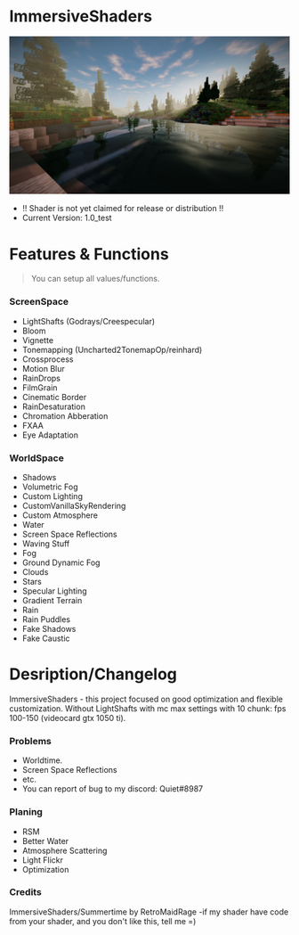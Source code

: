 # ImmersiveShaders
![Alt text](/screenshots/preview.png?raw=true "Optional Title")
- !! Shader is not yet claimed for release or distribution !!
- Current Version: 1.0_test
# Features & Functions
>You can setup all values/functions.
### ScreenSpace
- LightShafts (Godrays/Creespecular)
- Bloom
- Vignette
- Tonemapping (Uncharted2TonemapOp/reinhard)
- Crossprocess
- Motion Blur
- RainDrops
- FilmGrain
- Cinematic Border
- RainDesaturation
- Chromation Abberation
- FXAA
- Eye Adaptation
### WorldSpace
- Shadows
- Volumetric Fog
- Custom Lighting
- CustomVanillaSkyRendering
- Custom Atmosphere
- Water
- Screen Space Reflections
- Waving Stuff
- Fog
- Ground Dynamic Fog
- Clouds
- Stars
- Specular Lighting
- Gradient Terrain
- Rain
- Rain Puddles
- Fake Shadows
- Fake Caustic
# Desription/Changelog
ImmersiveShaders - this project focused on good optimization and flexible customization.
Without LightShafts with mc max settings with 10 chunk: fps 100-150 (videocard gtx 1050 ti).
### Problems
 - Worldtime.
 - Screen Space Reflections
 - etc.
 - You can report of bug to my discord: Quiet#8987
### Planing
- RSM
- Better Water
- Atmosphere Scattering
- Light Flickr
- Optimization
### Credits
ImmersiveShaders/Summertime by RetroMaidRage
-if my shader have code from your shader, and you don't like this, tell me =)
